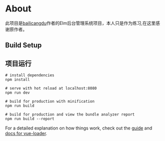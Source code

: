 # About

此项目是[bailicangdu](https://github.com/bailicangdu/vue2-manage)作者的Elm后台管理系统项目，本人只是作为练习,在这里感谢原作者。

## Build Setup

## 项目运行
```
# install dependencies
npm install

# serve with hot reload at localhost:8080
npm run dev

# build for production with minification
npm run build

# build for production and view the bundle analyzer report
npm run build --report
```

For a detailed explanation on how things work, check out the [guide](http://vuejs-templates.github.io/webpack/) and [docs for vue-loader](http://vuejs.github.io/vue-loader).
